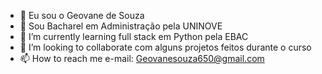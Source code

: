 - 👋 Eu sou o Geovane de Souza
- 👀 Sou Bacharel em Administração pela UNINOVE       
- 🌱 I’m currently learning full stack em Python pela EBAC
- 💞️ I’m looking to collaborate com alguns projetos feitos durante o curso
- 📫 How to reach me  e-mail: Geovanesouza650@gmail.com
